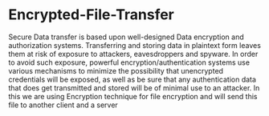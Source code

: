 # Encrypted-File-Transfer
Secure Data transfer is based upon well-designed Data encryption and authorization systems. Transferring and storing data in plaintext form leaves them at risk of exposure to attackers, eavesdroppers and spyware. In order to avoid such exposure, powerful encryption/authentication systems use various mechanisms to minimize the possibility that unencrypted credentials will be exposed, as well as be sure that any authentication data that does get transmitted and stored will be of minimal use to an attacker. In this we are using Encryption technique for file encryption and will send this file to another client and a server 
